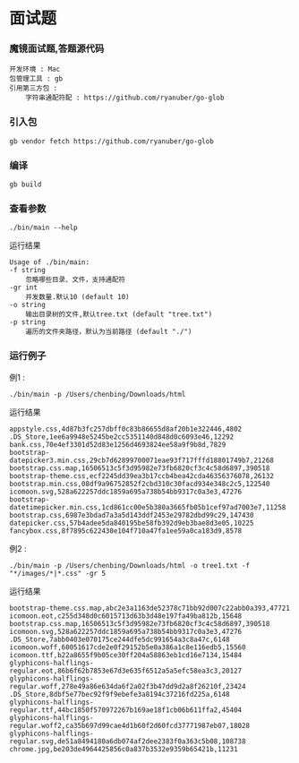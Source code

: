 # 面试题
### 魔镜面试题,答题源代码
    开发环境 : Mac
    包管理工具 : gb 
    引用第三方包 : 
    	字符串通配符配 : https://github.com/ryanuber/go-glob

### 引入包
    gb vendor fetch https://github.com/ryanuber/go-glob
### 编译
    gb build
### 查看参数
    ./bin/main --help
运行结果

    Usage of ./bin/main:
    -f string 
    	忽略哪些目录、文件，支持通配符
    -gr int
    	并发数量.默认10 (default 10)
    -o string
    	输出目录树的文件,默认tree.txt (default "tree.txt")
    -p string
    	遍历的文件夹路径，默认为当前路径 (default "./")
	   
### 运行例子
例1 : 

    ./bin/main -p /Users/chenbing/Downloads/html
运行结果

    appstyle.css,4d87b3fc257dbff0c83b86655d8af20b1e322446,4802 
    .DS_Store,1ee6a9948e5245be2cc5351140d848d0c6093e46,12292 
    bank.css,70e4ef3301d52d83e1256d4693824ee58a9f9b8d,7829 
    bootstrap-datepicker3.min.css,29cb7d62899700071eae93f717fffd18801749b7,21268 
    bootstrap.css.map,16506513c5f3d95982e73fb6820cf3c4c58d6897,390518 
    bootstrap-theme.css,ecf2245dd39ea3b17ccb4bea42cda46356376078,26132 
    bootstrap.min.css,08df9a96752852f2cbd310c30facd934e348c2c5,122540 
    icomoon.svg,528a622257ddc1859a695a738b54bb9317c0a3e3,47276 
    bootstrap-datetimepicker.min.css,1cd861cc00e5b380a3665fb05b1cef97ad7003e7,11258 
    bootstrap.css,6987e3bdad7a3a5d143ddf2453e29782dbd99c29,147430 
    datepicker.css,57b4adee5da840195be58fb392d9eb3bae8d3e05,10225 
    fancybox.css,8f7895c622430e104f710a47fa1ee59a0ca183d9,8578 
	
例2 :

    ./bin/main -p /Users/chenbing/Downloads/html -o tree1.txt -f "*/images/*|*.css" -gr 5
运行结果

    bootstrap-theme.css.map,abc2e3a1163de52378c71bb92d007c22abb0a393,47721 
    icomoon.eot,c255d348d0c6015713d63b3d48e197fa49ba812b,15648 
    bootstrap.css.map,16506513c5f3d95982e73fb6820cf3c4c58d6897,390518 
    icomoon.svg,528a622257ddc1859a695a738b54bb9317c0a3e3,47276 
    .DS_Store,7abb0403e070175ce244dfe5dc991654a3c8a47c,6148 
    icomoon.woff,60051617cde2e0f29152b5e0a386a1c8e116edb5,15560 
    icomoon.ttf,b22a8655f9b05ce30ff204a58863eb1cd16e7134,15484 
    glyphicons-halflings-regular.eot,86b6f62b7853e67d3e635f6512a5a5efc58ea3c3,20127 
    glyphicons-halflings-regular.woff,278e49a86e634da6f2a02f3b47dd9d2a8f26210f,23424 
    .DS_Store,8dbf5e77bec92f9f9ebefe3a8194c37216fd225a,6148 
    glyphicons-halflings-regular.ttf,44bc1850f570972267b169ae18f1cb06b611ffa2,45404 
    glyphicons-halflings-regular.woff2,ca35b697d99cae4d1b60f2d60fcd37771987eb07,18028 
    glyphicons-halflings-regular.svg,de51a8494180a6db074af2dee2383f0a363c5b08,108738 
    chrome.jpg,be203de4964425856c0a837b3532e9359b65421b,11231     